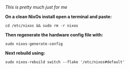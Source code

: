 _This is pretty much just for me_

__On a clean NixOs install open a terminal and paste:__  
```
cd /etc/nixos && sudo rm -r nixos
```
__Then regenerate the hardware config file with:__  
```
sudo nixos-generate-config
```
__Next rebuild using:__  
```
sudo nixos-rebuild switch --flake '/etc/nixos#default'
```
